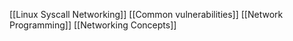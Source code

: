 [[Linux Syscall Networking]]
[[Common vulnerabilities]]
[[Network Programming]]
[[Networking Concepts]]

